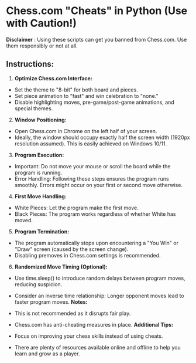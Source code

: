 # **Chess.com "Cheats" in Python (Use with Caution!)**

****Disclaimer**** : Using these scripts can get you banned from Chess.com. Use them responsibly or not at all.

## **Instructions:**

1. **Optimize Chess.com Interface:**

* Set the theme to "8-bit" for both board and pieces.
* Set piece animation to "fast" and win celebration to "none."
* Disable highlighting moves, pre-game/post-game animations, and special themes.
2. **Window Positioning:**

* Open Chess.com in Chrome on the left half of your screen.
* Ideally, the window should occupy exactly half the screen width (1920px resolution assumed). This is easily achieved on Windows 10/11.
3. **Program Execution:**

* Important: Do not move your mouse or scroll the board while the program is running.
* Error Handling: Following these steps ensures the program runs smoothly. Errors might occur on your first or second move otherwise.
4. **First Move Handling:**

* White Pieces: Let the program make the first move.
* Black Pieces: The program works regardless of whether White has moved.
5. **Program Termination:**

* The program automatically stops upon encountering a "You Win" or "Draw" screen (caused by the screen change).
* Disabling premoves in Chess.com settings is recommended.
6. **Randomized Move Timing (Optional):**

* Use time.sleep() to introduce random delays between program moves, reducing suspicion.
* Consider an inverse time relationship: Longer opponent moves lead to faster program moves.
****Notes:****

* This is not recommended as it disrupts fair play.
* Chess.com has anti-cheating measures in place.
**Additional Tips:**

* Focus on improving your chess skills instead of using cheats.
* There are plenty of resources available online and offline to help you learn and grow as a player.
